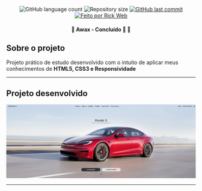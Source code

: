<p align="center">
  <img alt="GitHub language count" src="https://img.shields.io/github/languages/count/rickweb3/awax?color=%2304D361">
  <img alt="Repository size" src="https://img.shields.io/github/repo-size/rickweb3/awax">
  <a href="https://github.com/rickweb3/awax/commits/master">
    <img alt="GitHub last commit" src="https://img.shields.io/github/last-commit/rickweb3/awax">
  </a>
  <a href="">
    <img alt="Feito por Rick Web" src="https://img.shields.io/badge/desenvolvido%20por-RickWeb-%237519C1">
  </a>
</p>



<h4 align="center"> 
	🚧 Awax - Concluído 🚀 🚧
</h4>



## Sobre o projeto

Projeto prático de estudo desenvolvido com o intuito de aplicar meus conhecimentos de **HTML5, CSS3 e Responsividade**

---


## Projeto desenvolvido

![Screenshot](overview_devsla.png)

---
